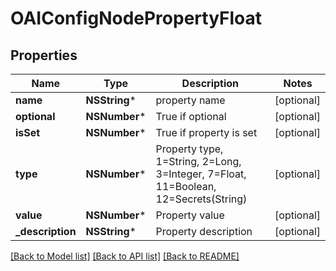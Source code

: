 # OAIConfigNodePropertyFloat

## Properties
Name | Type | Description | Notes
------------ | ------------- | ------------- | -------------
**name** | **NSString*** | property name | [optional] 
**optional** | **NSNumber*** | True if optional | [optional] 
**isSet** | **NSNumber*** | True if property is set | [optional] 
**type** | **NSNumber*** | Property type, 1&#x3D;String, 2&#x3D;Long, 3&#x3D;Integer, 7&#x3D;Float, 11&#x3D;Boolean, 12&#x3D;Secrets(String) | [optional] 
**value** | **NSNumber*** | Property value | [optional] 
**_description** | **NSString*** | Property description | [optional] 

[[Back to Model list]](../README.md#documentation-for-models) [[Back to API list]](../README.md#documentation-for-api-endpoints) [[Back to README]](../README.md)


